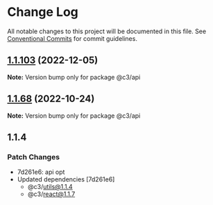 # Change Log

All notable changes to this project will be documented in this file. See [Conventional Commits](https://conventionalcommits.org) for commit guidelines.

## [1.1.103](https://github.com/che3vinci/c3/compare/@c3/api@1.1.102...@c3/api@1.1.103) (2022-12-05)

**Note:** Version bump only for package @c3/api

## [1.1.68](https://github.com/che3vinci/c3/compare/@c3/api@1.1.67...@c3/api@1.1.68) (2022-10-24)

**Note:** Version bump only for package @c3/api

## 1.1.4

### Patch Changes

- 7d261e6: api opt
- Updated dependencies [7d261e6]
  - @c3/utils@1.1.4
  - @c3/react@1.1.7
